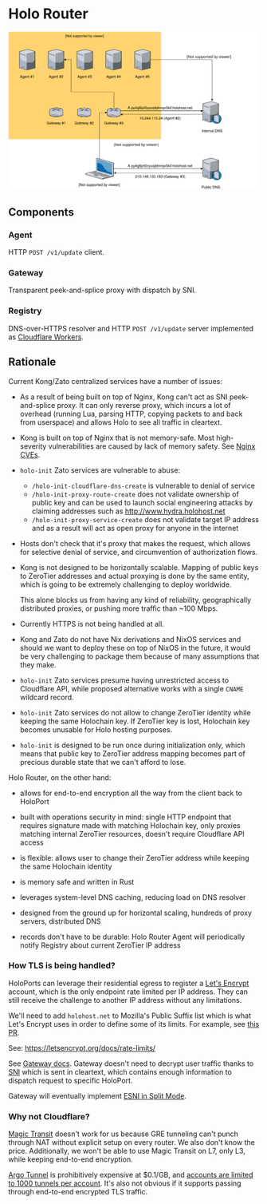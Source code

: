 # Holo Router

![Diagram](./diagram.svg)

## Components

### Agent

HTTP `POST /v1/update` client.

### Gateway

Transparent peek-and-splice proxy with dispatch by SNI.

### Registry

DNS-over-HTTPS resolver and HTTP `POST /v1/update` server implemented as
[Cloudflare Workers](https://workers.cloudflare.com).

## Rationale

Current Kong/Zato centralized services have a number of issues:

- As a result of being built on top of Nginx, Kong can't act as SNI
  peek-and-splice proxy. It can only reverse proxy, which incurs a lot of
  overhead (running Lua, parsing HTTP, copying packets to and back from
  userspace) and allows Holo to see all traffic in cleartext.

- Kong is built on top of Nginx that is not memory-safe. Most high-severity
  vulnerabilities are caused by lack of memory safety. See [Nginx CVEs][].

- `holo-init` Zato services are vulnerable to abuse:
  + `/holo-init-cloudflare-dns-create` is vulnerable to denial of service
  + `/holo-init-proxy-route-create` does not validate ownership of public key and 
    can be used to launch social engineering attacks by claiming addresses such as 
    http://www.hydrа.holohost.net
  + `/holo-init-proxy-service-create` does not validate target IP address and
    as a result will act as open proxy for anyone in the internet

- Hosts don't check that it's proxy that makes the request, which allows for
  selective denial of service, and circumvention of authorization flows.

- Kong is not designed to be horizontally scalable. Mapping of public keys to
  ZeroTier addresses and actual proxying is done by the same entity, which is
  going to be extremely challenging to deploy worldwide.

  This alone blocks us from having any kind of reliability, geographically
  distributed proxies, or pushing more traffic than ~100 Mbps.

- Currently HTTPS is not being handled at all.

- Kong and Zato do not have Nix derivations and NixOS services and should we
  want to deploy these on top of NixOS in the future, it would be very
  challenging to package them because of many assumptions that they make.

- `holo-init` Zato services presume having unrestricted access to Cloudflare
  API, while proposed alternative works with a single `CNAME` wildcard record.

- `holo-init` Zato services do not allow to change ZeroTier identity while
  keeping the same Holochain key. If ZeroTier key is lost, Holochain key
  becomes unusable for Holo hosting purposes.

- `holo-init` is designed to be run once during initialization only, which means that 
  public key to ZeroTier address mapping becomes part of precious durable state that
  we can't afford to lose.

Holo Router, on the other hand:

- allows for end-to-end encryption all the way from the client back to HoloPort

- built with operations security in mind: single HTTP endpoint that requires
  signature made with matching Holochain key, only proxies matching internal
  ZeroTier resources, doesn't require Cloudflare API access

- is flexible: allows user to change their ZeroTier address while keeping the
  same Holochain identity

- is memory safe and written in Rust

- leverages system-level DNS caching, reducing load on DNS resolver

- designed from the ground up for horizontal scaling, hundreds of proxy servers,
  distributed DNS

- records don't have to be durable: Holo Router Agent will periodically notify
  Registry about current ZeroTier IP address

[Nginx CVEs]: https://www.cvedetails.com/vulnerability-list/vendor_id-10048/product_id-17956/Nginx-Nginx.html

### How TLS is being handled?

HoloPorts can leverage their residential egress to register a [Let's Encrypt][]
account, which is the only endpoint rate limited per IP address. They can still
receive the challenge to another IP address without any limitations.

We'll need to add `holohost.net` to Mozilla's Public Suffix list which is what
Let's Encrypt uses in order to define some of its limits. For example, see
[this PR](https://github.com/publicsuffix/list/pull/881).

See: https://letsencrypt.org/docs/rate-limits/

See [Gateway docs](gateway/README.md). Gateway doesn't need to decrypt user
traffic thanks to [SNI][] which is sent in cleartext, which contains enough
information to dispatch request to specific HoloPort.

Gateway will eventually implement [ESNI in Split
Mode](https://tools.ietf.org/html/draft-ietf-tls-esni-04#section-5.4).

[Let's Encrypt]: https://letsencrypt.org
[SNI]: https://en.wikipedia.org/wiki/Server_Name_Indication

### Why not Cloudflare?

[Magic Transit][] doesn't work for us because GRE tunneling can't punch through
NAT without explicit setup on every router. We also don't know the price.
Additionally, we won't be able to use Magic Transit on L7, only L3, while
keeping end-to-end encryption.

[Argo Tunnel][] is prohibitively expensive at $0.1/GB, and [accounts are
limited to 1000 tunnels per account][argo-tunnel-max]. It's also not obvious if
it supports passing through end-to-end encrypted TLS traffic.

[Magic Transit]: https://www.cloudflare.com/magic-transit/
[Argo Tunnel]: https://www.cloudflare.com/products/argo-tunnel/
[argo-tunnel-max]: https://developers.cloudflare.com/argo-tunnel/faq/#what-is-the-maximum-number-of-tunnels-that-can-be-run-per-account
